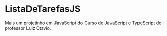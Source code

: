 # ListaDeTarefasJS
Mais um projetinho em JavaScript do Curso de JavaScript e TypeScript do professor Luiz Otavio.
